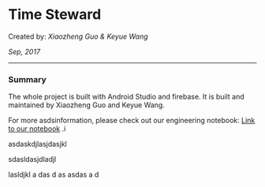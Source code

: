 # Time Steward
Created by: _Xiaozheng Guo & Keyue Wang_  

_Sep, 2017_

---
### Summary
The whole project is built with Android Studio and firebase. It is built and maintained by Xiaozheng Guo and Keyue Wang.

For more asdsinformation, please check out our engineering notebook: [Link to our notebook](https://www.gitbook.com/book/kwang-xguo-mob/kwang-xguo-mob-notebook/details) .i


asdaskdjlasjdasjkl

sdasldasjdladjl


lasldjkl
a
das
d
as
asdas
a
d
